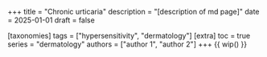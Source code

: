 +++
title = "Chronic urticaria"
description = "[description of md page]"
date = 2025-01-01
draft = false

[taxonomies]
tags = ["hypersensitivity", "dermatology"]
[extra]
toc = true
series = "dermatology"
authors = ["author 1", "author 2"]
+++
{{ wip() }}

</br>
</br>

<div class="blur-container">

</div>
